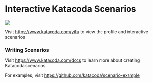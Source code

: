 # Interactive Katacoda Scenarios

[![](http://shields.katacoda.com/katacoda/yiliu/count.svg)](https://www.katacoda.com/yiliu "Get your profile on Katacoda.com")

Visit https://www.katacoda.com/yiliu to view the profile and interactive scenarios

### Writing Scenarios
Visit https://www.katacoda.com/docs to learn more about creating Katacoda scenarios

For examples, visit https://github.com/katacoda/scenario-example
